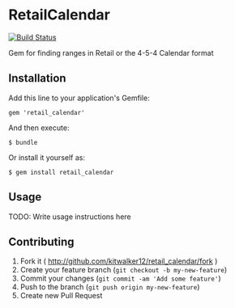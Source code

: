 # RetailCalendar

[![Build Status](https://travis-ci.org/kitwalker12/retail_calendar.svg?branch=master)](https://travis-ci.org/kitwalker12/retail_calendar)

Gem for finding ranges in Retail or the 4-5-4 Calendar format

## Installation

Add this line to your application's Gemfile:

    gem 'retail_calendar'

And then execute:

    $ bundle

Or install it yourself as:

    $ gem install retail_calendar

## Usage

TODO: Write usage instructions here

## Contributing

1. Fork it ( http://github.com/kitwalker12/retail_calendar/fork )
2. Create your feature branch (`git checkout -b my-new-feature`)
3. Commit your changes (`git commit -am 'Add some feature'`)
4. Push to the branch (`git push origin my-new-feature`)
5. Create new Pull Request

